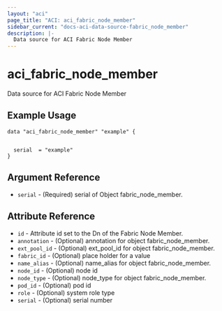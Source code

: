 ```yaml
---
layout: "aci"
page_title: "ACI: aci_fabric_node_member"
sidebar_current: "docs-aci-data-source-fabric_node_member"
description: |-
  Data source for ACI Fabric Node Member
---
```


# aci_fabric_node_member #
Data source for ACI Fabric Node Member

## Example Usage ##

```hcl
data "aci_fabric_node_member" "example" {


  serial  = "example"
}
```
## Argument Reference ##
* `serial` - (Required) serial of Object fabric_node_member.



## Attribute Reference

* `id` - Attribute id set to the Dn of the Fabric Node Member.
* `annotation` - (Optional) annotation for object fabric_node_member.
* `ext_pool_id` - (Optional) ext_pool_id for object fabric_node_member.
* `fabric_id` - (Optional) place holder for a value
* `name_alias` - (Optional) name_alias for object fabric_node_member.
* `node_id` - (Optional) node id
* `node_type` - (Optional) node_type for object fabric_node_member.
* `pod_id` - (Optional) pod id
* `role` - (Optional) system role type
* `serial` - (Optional) serial number
